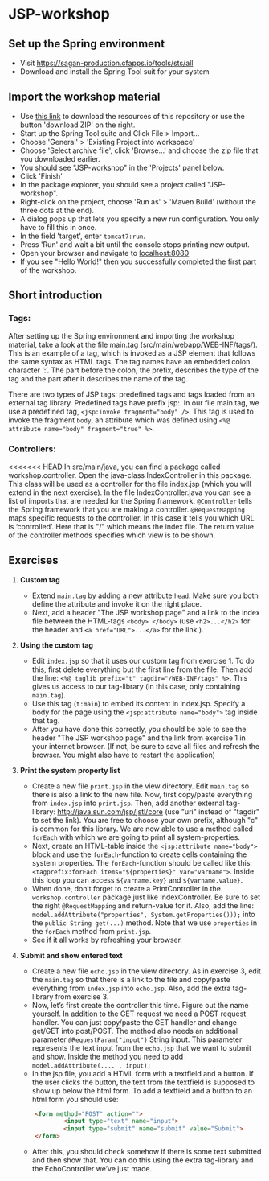 JSP-workshop
============

## Set up the Spring environment
	
 * Visit https://sagan-production.cfapps.io/tools/sts/all
 * Download and install the Spring Tool suit for your system

## Import the workshop material
 * Use [this link][1] to download the resources of this repository or use the button 'download ZIP' on the right.
 * Start up the Spring Tool suite and Click File > Import...
 * Choose 'General' > 'Existing Project into workspace'
 * Choose 'Select archive file', click 'Browse...' and choose the zip file that you downloaded earlier.
 * You should see "JSP-workshop" in the 'Projects' panel below.
 * Click 'Finish'
 * In the package explorer, you should see a project called "JSP-workshop".
 * Right-click on the project, choose 'Run as' > 'Maven Build' (without the three dots at the end).
 * A dialog pops up that lets you specify a new run configuration. You only have to fill this in once.
 * In the field 'target', enter `tomcat7:run`.
 * Press 'Run' and wait a bit until the console stops printing new output.
 * Open your browser and navigate to [localhost:8080][2]
 * If you see "Hello World!" then you successfully completed the first part of the workshop.

## Short introduction
 
### Tags:
After setting up the Spring environment and importing the workshop material, take a look at the file main.tag (src/main/webapp/WEB-INF/tags/).  This is an example of a tag, which is invoked as a JSP element that follows the same syntax as HTML tags. The tag names have an embedded colon character ‘:’. The part before the colon, the prefix, describes the type of the tag and the part after  it describes the name of the tag.

There are two types of JSP tags: predefined tags and tags loaded from an external tag library. Predefined tags have prefix jsp:.
In our file main.tag, we use a predefined tag, `<jsp:invoke fragment="body" />`. This tag is used to invoke the fragment `body`, an attribute which was defined using `<%@ attribute name="body" fragment="true" %>`.


### Controllers:
<<<<<<< HEAD
In src/main/java, you can find a package called workshop.controller. Open the java-class IndexController in this package. This class will be used as a controller for the file index.jsp (which you will extend in the next exercise). In the file IndexController.java you can see a list of imports that are needed for the Spring framework. `@Controller` tells the Spring framework that you are making a controller. `@RequestMapping` maps specific requests to the controller. In this case it tells you which URL is ‘controlled’. Here that is "/" which means the index file. The return value of the controller methods specifies which view is to be shown.


## Exercises
1. **Custom tag**
	* Extend `main.tag` by adding a new attribute `head`. Make sure you both define the attribute and invoke it on the right place. 
	* Next, add a header "The JSP workshop page" and a link to the index file between the HTML-tags `<body> </body>`
	(use `<h2>...</h2>` for the header and `<a href="URL">...</a>` for the link ). 

2. **Using the custom tag**
	* Edit `index.jsp` so that it uses our custom tag from exercise 1. To do this, first delete everything but the first line from the file. Then add the line:
	`<%@ taglib prefix="t" tagdir="/WEB-INF/tags" %>`. This gives us access to our tag-library (in this case, only containing `main.tag`).
	* Use this tag (`t:main`) to embed its content in index.jsp. Specify a body for the page using the `<jsp:attribute name="body">` tag inside that tag.
	* After you have done this correctly, you should be able to see the header "The JSP workshop page" and the link from exercise 1 in your internet browser. (If not, be sure to save all files and refresh the browser. You might also have to restart the application)

3. **Print the system property list**
	* Create a new file `print.jsp` in the view directory. Edit `main.tag` so there is also a link to the new file. Now, first copy/paste everything from `index.jsp` into `print.jsp`. Then, add another external tag-library: http://java.sun.com/jsp/jstl/core (use "uri" instead of "tagdir" to set the link). You are free to choose your own prefix, although "c" is common for this library. We are now able to use a method called `forEach` with which we are going to print all system-properties.
	* Next, create an HTML-table inside the `<jsp:attribute name="body">` block and use the `forEach`-function to create cells containing the system properties. The `forEach`-function should be called like this: `<tagprefix:forEach items="${properties}" var="varname">`. Inside this loop you can access `${varname.key}` and `${varname.value}`.
	* When done, don’t forget to create a PrintController in the `workshop.controller` package just like IndexController. Be sure to set the right `@RequestMapping` and return-value for it. Also, add the line: 
	`model.addAttribute("properties", System.getProperties()));`
	into the `public String get(...)` method. Note that we use `properties` in the `forEach` method from `print.jsp`. 
	* See if it all works by refreshing your browser.

4. **Submit and show entered text**
	* Create a new file `echo.jsp` in the view directory. As in exercise 3, edit the `main.tag` so that there is a link to the file and copy/paste everything from `index.jsp` into `echo.jsp`. Also, add the extra tag-library from exercise 3.
	* Now, let’s first create the controller this time. Figure out the name yourself. In addition to the GET request we need a POST request handler. You can just copy/paste the GET handler and change get/GET into post/POST. The method also needs an additional parameter `@RequestParam("input")` String input. This parameter represents the text input from the `echo.jsp` that we want to submit and show. Inside the method you need to add 
		`model.addAttribute(.... , input);`
	* In the jsp file, you add a HTML form with a textfield and a button. If the user clicks the button, the text from the textfield is supposed to show up below the html form. To add a textfield and a button to an html form you should use: 

    ```html
        <form method="POST" action="">
                <input type="text" name="input">
                <input type="submit" name="submit" value="Submit">
        </form>
    ```

    * After this, you should check somehow if there is some text submitted and then show that. You can do this using the extra tag-library and the EchoController we’ve just made. 


[1]: https://github.com/25A0/JSP-workshop/archive/master.zip
[2]: http://localhost:8080

